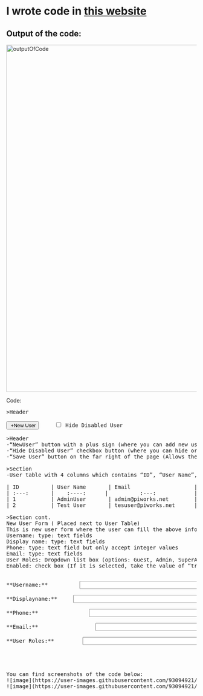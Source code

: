 # I wrote code in [this website](https://markdown-editor.github.io/) 
## Output of the code:
<img width="916" alt="outputOfCode" src="https://user-images.githubusercontent.com/93094921/174282726-3069c3ca-b6c4-4491-a1b5-480c2624a058.png">

Code:
<pre>
>Header

<button type="button"> +New User</button> &nbsp;&nbsp;&nbsp; <input type="checkbox"> Hide Disabled User &nbsp;&nbsp;&nbsp;&nbsp;&nbsp;&nbsp;&nbsp;&nbsp;&nbsp;&nbsp;&nbsp;&nbsp;&nbsp;&nbsp;&nbsp;&nbsp;&nbsp;&nbsp;&nbsp;&nbsp;&nbsp;&nbsp;&nbsp;&nbsp;&nbsp;&nbsp;&nbsp;&nbsp;&nbsp;&nbsp;&nbsp;&nbsp;&nbsp;&nbsp;&nbsp;&nbsp;&nbsp;&nbsp;&nbsp;&nbsp;&nbsp;&nbsp;&nbsp;&nbsp;&nbsp;&nbsp;&nbsp;&nbsp;&nbsp;&nbsp;&nbsp;&nbsp;&nbsp;&nbsp;&nbsp;&nbsp;&nbsp;&nbsp;&nbsp;&nbsp;&nbsp;&nbsp;&nbsp;&nbsp;&nbsp;&nbsp;&nbsp;&nbsp;&nbsp;&nbsp;&nbsp;&nbsp;&nbsp;&nbsp;&nbsp;&nbsp;&nbsp;&nbsp;&nbsp;&nbsp;&nbsp;&nbsp;&nbsp;&nbsp;&nbsp;&nbsp;&nbsp;&nbsp;&nbsp;&nbsp;&nbsp;&nbsp;&nbsp;&nbsp;&nbsp;&nbsp;&nbsp;&nbsp;&nbsp;&nbsp;&nbsp;&nbsp;&nbsp;&nbsp;&nbsp;&nbsp;&nbsp;&nbsp;&nbsp;&nbsp;&nbsp;&nbsp;&nbsp;&nbsp;&nbsp;&nbsp;&nbsp;&nbsp;&nbsp;&nbsp;&nbsp;&nbsp;&nbsp;&nbsp;&nbsp;&nbsp; <button type="button" color=red> Save User</button>

>Header
-“NewUser” button with a plus sign (where you can add new user to the database)
-“Hide Disabled User” checkbox button (where you can hide or unhide disabled user)
-“Save User” button on the far right of the page (Allows the save user to a system when the new user form is filled. Only usable when the form is filled)

>Section
-User table with 4 columns which contains “ID”, “User Name”, “Email”, “Enabled”. Each columns should be filtered and sorted in itself. (Shows users registered to the system)

| ID          | User Name       | Email                    | Enabled |
| :---:       |    :----:      |          :---:            | :---:   |
| 1           | AdminUser       | admin@piworks.net        |true     |
| 2           | Test User       | tesuser@piworks.net      |true     |

>Section cont.
New User Form ( Placed next to User Table)
This is new user form where the user can fill the above information and the system will save the user.
Username: type: text fields
Display name: type: text fields
Phone: type: text field but only accept integer values
Email: type: text fields
User Roles: Dropdown list box (options: Guest, Admin, SuperAdmin)
Enabled: check box (If it is selected, take the value of “true” in the user table “enabled” column.


**Username:**&nbsp;&nbsp;&nbsp;&nbsp;&nbsp;&nbsp;&nbsp;&nbsp;&nbsp; <input type="text" size="50">

**Displayname:**&nbsp;&nbsp;&nbsp;&nbsp; <input type="text" size="50">

**Phone:**&nbsp;&nbsp;&nbsp;&nbsp;&nbsp;&nbsp;&nbsp;&nbsp;&nbsp;&nbsp;&nbsp;&nbsp;&nbsp;&nbsp;&nbsp; <input type="text" size="50">

**Email:**&nbsp;&nbsp;&nbsp;&nbsp;&nbsp;&nbsp;&nbsp;&nbsp;&nbsp;&nbsp;&nbsp;&nbsp;&nbsp;&nbsp;&nbsp;&nbsp;&nbsp;&nbsp;<input type="text" size="50">

**User Roles:**&nbsp;&nbsp;&nbsp;&nbsp;&nbsp;&nbsp;&nbsp;&nbsp; <input type="text" size="50"> 
&nbsp;&nbsp;&nbsp;&nbsp;&nbsp;&nbsp;&nbsp;&nbsp;&nbsp;&nbsp;&nbsp;&nbsp;&nbsp;&nbsp;&nbsp;&nbsp;&nbsp;&nbsp;&nbsp;&nbsp;&nbsp;&nbsp;&nbsp;&nbsp;&nbsp;&nbsp;&nbsp;&nbsp;&nbsp;&nbsp;&nbsp;&nbsp;&nbsp;&nbsp;&nbsp;&nbsp;&nbsp;&nbsp;&nbsp;&nbsp;&nbsp;&nbsp;&nbsp;&nbsp;&nbsp;&nbsp;&nbsp;&nbsp;&nbsp;&nbsp;&nbsp;&nbsp;&nbsp;&nbsp;&nbsp;&nbsp;&nbsp;&nbsp;&nbsp;&nbsp;&nbsp;&nbsp;&nbsp;&nbsp;&nbsp;&nbsp;&nbsp;&nbsp;&nbsp;&nbsp;&nbsp;&nbsp;&nbsp;&nbsp;&nbsp;&nbsp;&nbsp;&nbsp;&nbsp;&nbsp;&nbsp;&nbsp;&nbsp;&nbsp;&nbsp;&nbsp;&nbsp;&nbsp;&nbsp;&nbsp;&nbsp;&nbsp;&nbsp;&nbsp;&nbsp;&nbsp;<select name="" size="3">
  <option value="Guest">Guest</option>
  <option value="Admin">Admin</option>
  <option value="SuperAdmin">SuperAdmin</option>
</select>

You can find screenshots of the code below:
![image](https://user-images.githubusercontent.com/93094921/174284271-b98f487b-f383-4eb5-b7e3-ef7762636e80.png)
![image](https://user-images.githubusercontent.com/93094921/174284210-b67ca1e0-5d54-410c-b961-660f6e79bf3b.png)
